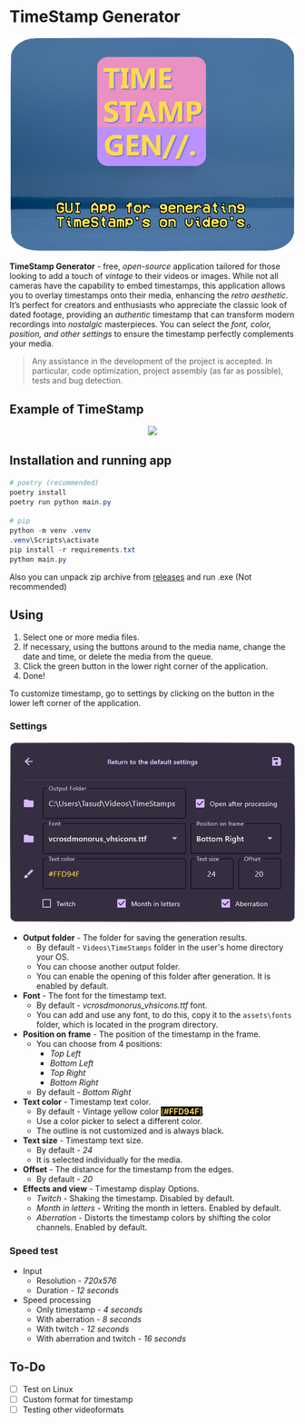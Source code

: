 # TimeStamp Generator
<p align='center'>
    <img src="readme_assets\head.png">
</p>

**TimeStamp Generator** -  free, *open-source* application tailored for those looking to add a touch of *vintage* to their videos or images. While not all cameras have the capability to embed timestamps, this application allows you to overlay timestamps onto their media, enhancing the *retro aesthetic*. It’s perfect for creators and enthusiasts who appreciate the classic look of dated footage, providing an *authentic* timestamp that can transform modern recordings into *nostalgic* masterpieces. You can select the *font, color, position, and other settings* to ensure the timestamp perfectly complements your media.

>Any assistance in the development of the project is accepted. In particular, code optimization, project assembly (as far as possible), tests and bug detection.
## Example of TimeStamp
<p align='center'>
    <img src="readme_assets\example.gif" width="786">
</p>

## Installation and running app
```powershell
# poetry (recommended)
poetry install
poetry run python main.py

# pip
python -m venv .venv
.venv\Scripts\activate
pip install -r requirements.txt
python main.py
```
Also you can unpack zip archive from [releases](https://github.com/yrkdaysnf/timestampgenerator/releases) and run .exe (Not recommended)

## Using
1. Select one or more media files. 
2. If necessary, using the buttons around to the media name, change the date and time, or delete the media from the queue.
3. Click the green button in the lower right corner of the application.
4. Done! 

To customize timestamp, go to settings by clicking on the button in the lower left corner of the application.

### Settings
<p align='center'>
    <img src="readme_assets\settings.png">
</p>

* **Output folder** - The folder for saving the generation results.
  * By default - `Videos\TimeStamps` folder in the user's home directory your OS.
  * You can choose another output folder.
  * You can enable the opening of this folder after generation. It is enabled by default.
* **Font** - The font for the timestamp text.
  * By default - *vcrosdmonorus_vhsicons.ttf* font.
  * You can add and use any font, to do this, copy it to the `assets\fonts` folder, which is located in the program directory.
* **Position on frame** - The position of the timestamp in the frame.
  * You can choose from 4 positions:
    * *Top Left*
    * *Bottom Left*
    * *Top Right*
    * *Bottom Right*
  * By default - *Bottom Right*
* **Text color** - Timestamp text color.
  * By default - Vintage yellow color <span style="background-color:BLACK;color:#FFD94F">(<b>#FFD94F</b>)</span>.
  * Use a color picker to select a different color.
  * The outline is not customized and is always black.
* **Text size** - Timestamp text size.
  * By default - *24*
  * It is selected individually for the media.
* **Offset** - The distance for the timestamp from the edges.
  * By default - *20*
* **Effects and view** - Timestamp display Options.
  * *Twitch* - Shaking the timestamp. Disabled by default.
  * *Month in letters* - Writing the month in letters. Enabled by default.
  * *Aberration* - Distorts the timestamp colors by shifting the color channels. Enabled by default.

### Speed test
* Input
  * Resolution - *720x576*
  * Duration - *12 seconds*
* Speed processing
  * Only timestamp - *4 seconds*
  * With aberration - *8 seconds*
  * With twitch - *12 seconds*
  * With aberration and twitch - *16 seconds*

## To-Do
- [ ] Test on Linux
- [ ] Custom format for timestamp
- [ ] Testing other videoformats
